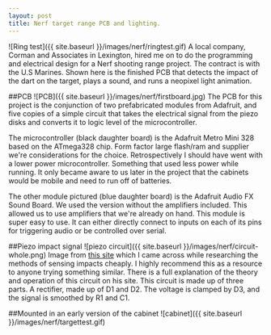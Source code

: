 ```yaml
---
layout: post
title: Nerf target range PCB and lighting.
---
```


![Ring test]({{ site.baseurl }}/images/nerf/ringtest.gif)
A local company, Corman and Associates in Lexington, hired me on to do the programming and electrical design for a Nerf shooting range project. The contract is with the U.S Marines. Shown here is the finished PCB that detects the impact of the dart on the target, plays a sound, and runs a neopixel light animation. 

##PCB
![PCB]({{ site.baseurl }}/images/nerf/firstboard.jpg)
The PCB for this project is the conjunction of two prefabricated modules from Adafruit, and five copies of a simple circuit that takes the electrical signal from the piezo disks and converts it to logic level of the microcontroller. 

The microcontroller (black daughter board) is the Adafruit Metro Mini 328 based on the ATmega328 chip. Form factor large flash/ram and supplier we're considerations for the choice. Retrospectively I should have went with a lower power microcontroller. Something that used less power while running. It only became aware to us later in the project that the cabinets would be mobile and need to run off of batteries. 

The other module pictured (blue daughter board) is the Adafruit Audio FX Sound Board. We used the version without the amplifiers included. This allowed us to use amplifiers that we're already on hand. This module is super easy to use. It can either directly connect to inputs on each of its pins for triggering audio or be controlled over serial. 

##Piezo impact signal
![piezo circuit]({{ site.baseurl }}/images/nerf/circuit-whole.png)
Image from [this site](https://defproc.co.uk/blog/sense-foam-dart/) which I came across while researching the methods of sensing impacts cheaply. I highly recommend this as a resource to anyone trying something similar. There is a full explanation of the theory and operation of this circuit on his site. This circuit is made up of three parts. A rectifier, made up of D1 and D2. The voltage is clamped by D3, and the signal is smoothed by R1 and C1.

##Mounted in an early version of the cabinet
![cabinet]({{ site.baseurl }}/images/nerf/targettest.gif)